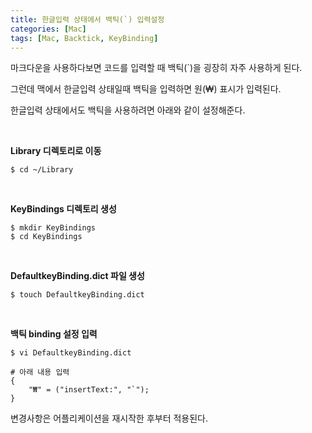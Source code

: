 ```yaml
---
title: 한글입력 상태에서 백틱(`) 입력설정
categories: [Mac]
tags: [Mac, Backtick, KeyBinding]
---
```


마크다운을 사용하다보면 코드를 입력할 때 백틱(`)을 굉장히 자주 사용하게 된다.

그런데 맥에서 한글입력 상태일때 백틱을 입력하면 원(₩) 표시가 입력된다.

한글입력 상태에서도 백틱을 사용하려면 아래와 같이 설정해준다.

<br>

**Library 디렉토리로 이동**

```console
$ cd ~/Library
```

<br>

**KeyBindings 디렉토리 생성**

```console
$ mkdir KeyBindings
$ cd KeyBindings
```

<br>

**DefaultkeyBinding.dict 파일 생성**

```console
$ touch DefaultkeyBinding.dict
```

<br>

**백틱 binding 설정 입력**

```console
$ vi DefaultkeyBinding.dict

# 아래 내용 입력
{
    "₩" = ("insertText:", "`");
}
```

변경사항은 어플리케이션을 재시작한 후부터 적용된다.
